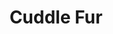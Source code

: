 ---
layout: game
title: 'Cuddle Fur'
meta: A 3D platformer inspired by the platformers from the Nintendo 64 era. This was a quick student project.
coverImg: img/cuddleFur.png
category: game
roles:
    - Gameplay
---